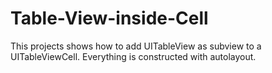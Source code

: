 # Table-View-inside-Cell
This projects shows how to add UITableView as subview to a UITableViewCell. Everything is constructed with autolayout. 
